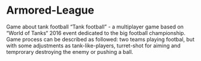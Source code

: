# Armored-League
 Game about tank football
 “Tank football” - a multiplayer game based on “World of Tanks“ 2016 event dedicated to the big football championship. Game process can be described as followed: two teams playing footbal, but with some adjustments as tank-like-players, turret-shot for aiming and temprorary destroying the enemy or pushing a ball.